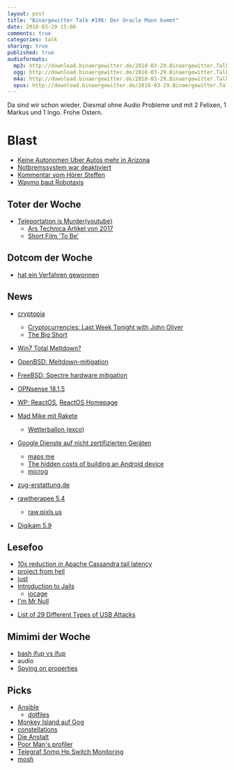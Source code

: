 ```yaml
---
layout: post
title: "Binärgewitter Talk #196: Der Oracle Mann kommt"
date: 2018-03-29 15:00
comments: true
categories: talk
sharing: true
published: true
audioformats:
  mp3: http://download.binaergewitter.de/2018-03-29.Binaergewitter.Talk.196.mp3
  ogg: http://download.binaergewitter.de/2018-03-29.Binaergewitter.Talk.196.ogg
  m4a: http://download.binaergewitter.de/2018-03-29.Binaergewitter.Talk.196.m4a
  opus: http://download.binaergewitter.de/2018-03-29.Binaergewitter.Talk.196.opus
---
```

Da sind wir schon wieder. Diesmal ohne Audio Probleme und mit 2 Felixen, 1 Markus und 1 Ingo. Frohe Ostern.

# Blast
- [Keine Autonomen Uber Autos mehr in Arizona]( 
https://www.heise.de/newsticker/meldung/Toedlicher-Unfall-mit-autonomem-Auto-Arizonas-Gouverneur-verbietet-Uber-weitere-Testfahrten-4005397.html )
- [Notbremssystem war deaktiviert](https://www.heise.de/newsticker/meldung/Todesfall-mit-autonomem-Uber-Auto-Notbremssystem-war-deaktiviert-4006681.html )
- [Kommentar vom Hörer Steffen]( https://disqus.com/by/disqus_ACJzM4MYng/ )
- [Waymo baut Robotaxis]( https://www.heise.de/newsticker/meldung/Autonome-Autos-Waymo-baut-Elektroautos-von-Jaguar-zu-Robotaxis-um-4007196.html )

## Toter der Woche

- [Teleportation is Murder(youtube)]( https://www.youtube.com/watch?v=nQHBAdShgYI&feature=youtu.be )
  * [Ars Technica Artikel von 2017]( https://arstechnica.com/gaming/2017/07/teleportation-is-murder-old-trope-gets-new-twist-in-the-punch-escrow/ )
  * [Short Film 'To Be']( https://www.nfb.ca/film/to_be/ )

## Dotcom der Woche
- [hat ein Verfahren gewonnen]( https://torrentfreak.com/dotcom-wins-privacy-breach-case-against-new-zealand-government-180326/ )

## News
- [cryptopia]( https://www.heise.de/newsticker/meldung/Krypto-Utopia-in-der-Karibik-4002366.html )
  * [Cryptocurrencies: Last Week Tonight with John Oliver]( https://www.youtube.com/watch?v=g6iDZspbRMg )
  * [The Big Short]( http://www.imdb.com/title/tt1596363/ )
- [Win7 Total Meltdown?]( http://blog.frizk.net/2018/03/total-meltdown.html )
- [OpenBSD: Meltdown-mitigation]( http://undeadly.org/cgi?action=article;sid=20180228225937 ) 
- [FreeBSD: Spectre hardware mitigation]( https://wiki.freebsd.org/SpeculativeExecutionVulnerabilities )
- [OPNsense 18.1.5]( https://opnsense.org/opnsense-18-1-5-released/ )
- [WP: ReactOS]( https://de.wikipedia.org/wiki/ReactOS ), [ReactOS Homepage]( https://www.reactos.org/ )
- [Mad Mike mit Rakete]( https://www.heise.de/newsticker/meldung/Flache-Erde-Mad-Mike-schiesst-sich-mit-selbstgebastelter-Rakete-570-Meter-hoch-4003850.html )
  * [Wetterballon (exco)]( https://bt-dt.eu/index.php/2017/03/20/space-the-final-frontier/ )

- [Google Dienste auf nicht zertifizierten 
Geräten](https://www.heise.de/newsticker/meldung/Google-Dienste-laufen-nicht-mehr-auf-Smartphones-ohne-Zertifikat-auch-Custom-Roms-betroffen-4003988.html )
    * [maps me]( https://play.google.com/store/apps/details?id=com.mapswithme.maps.pro&hl=de )
    * [The hidden costs of building an Android device ]( https://www.theguardian.com/technology/2014/jan/23/how-google-controls-androids-open-source )
    * [microg]( https://microg.org/ )
- [zug-erstattung.de]( https://www.zug-erstattung.de/ )
- [rawtherapee 5.4]( http://rawtherapee.com/blog/rawtherapee-5.4-released )
  * [raw.pixls.us]( https://raw.pixls.us/ ) 
- [Digikam 5.9]( http://www.pro-linux.de/news/1/25739/digikam-590-freigegeben.html )

## Lesefoo
- [10x reduction in Apache Cassandra tail latency]( https://engineering.instagram.com/open-sourcing-a-10x-reduction-in-apache-cassandra-tail-latency-d64f86b43589 
)
- [project from hell]( https://projectfailures.wordpress.com/2008/06/24/project-from-hell/ )
- [just]( http://bradfrost.com/blog/post/just/ )
- [Introduction to Jails]( https://www.skyforge.at/posts/an-introduction-to-jails-and-jail-networking/ )
  * [iocage]( https://github.com/iocage/iocage )
- [I'm Mr Null]( https://www.wired.com/2015/11/null/ )
* [List of 29 Different Types of USB Attacks]( https://www.bleepingcomputer.com/news/security/heres-a-list-of-29-different-types-of-usb-attacks/ )


## Mimimi der Woche
- [bash ifup vs ifup]( https://github.com/lxc/lxc/pull/2229 )
- audio
- [Spying on properties]( https://github.com/pytest-dev/pytest-mock/issues/35 )

## Picks
- [Ansible]( https://www.ansible.com/ )
  * [dotfiles]( https://github.com/fliiiix/dotfiles )
- [Monkey Island auf Gog](https://www.gog.com/game/the_curse_of_monkey_island )
- [constellations](http://ianiselsewhere.com/constellations/ )
- [Die Anstalt](https://www.zdf.de/comedy/die-anstalt/die-anstalt-vom-27-februar-2018-100.html )
- [Poor Man's profiler]( http://poormansprofiler.org/ )
- [Telegraf Snmp Hp Switch Monitoring]( https://l33tsource.com/blog/2018/03/27/Telegraf-snmp-HP-switch-monitoring/ )
- [mosh]( https://mosh.org/ )
